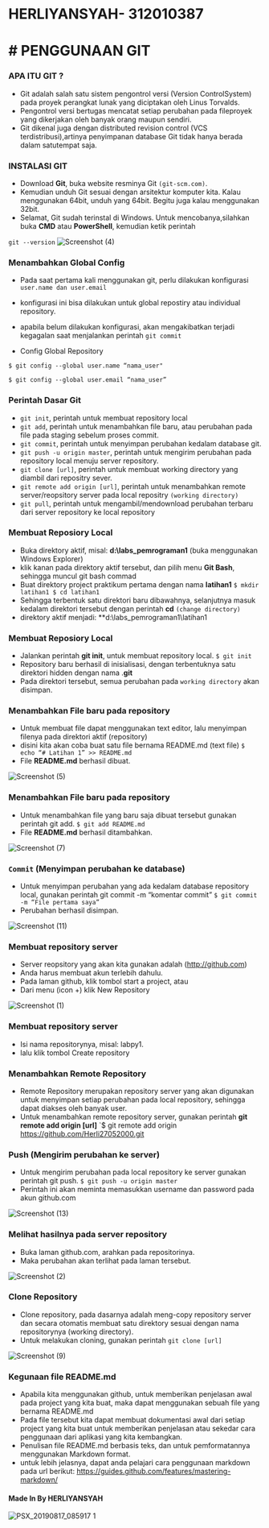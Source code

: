 # HERLIYANSYAH- 312010387

# # PENGGUNAAN GIT 


### APA ITU GIT ?
* Git adalah salah satu sistem pengontrol versi (Version ControlSystem) pada proyek perangkat lunak yang diciptakan oleh Linus Torvalds.
* Pengontrol versi bertugas mencatat setiap perubahan pada fileproyek yang dikerjakan oleh banyak orang maupun sendiri.
* Git dikenal juga dengan distributed revision control (VCS terdistribusi),artinya penyimpanan database Git tidak hanya berada dalam satutempat saja.


### INSTALASI GIT
* Download **Git**, buka website resminya Git `(git-scm.com)`.
* Kemudian unduh Git sesuai dengan arsitektur komputer kita. Kalau menggunakan 64bit, unduh yang 64bit. Begitu juga kalau menggunakan 32bit.
* Selamat, Git sudah terinstal di Windows. Untuk mencobanya,silahkan buka **CMD** atau **PowerShell**, kemudian ketik perintah

``git --version``
![Screenshot (4)](https://user-images.githubusercontent.com/72916741/96329697-bfce7d00-1079-11eb-9052-d5c3373ec184.png)

### Menambahkan Global Config
* Pada saat pertama kali menggunakan git, perlu dilakukan konfigurasi ``user.name dan user.email``
* konfigurasi ini bisa dilakukan untuk global repostiry atau individual repository.

* apabila belum dilakukan konfigurasi, akan mengakibatkan terjadi kegagalan saat menjalankan perintah `git commit`

* Config Global Repository

`$ git config --global user.name “nama_user"`

`$ git config --global user.email “nama_user”`


### Perintah Dasar Git

* `git init`, perintah untuk membuat repository local
* `git add`, perintah untuk menambahkan file baru, atau perubahan pada file pada staging sebelum proses commit.
* `git commit`, perintah untuk menyimpan perubahan kedalam database git.
* `git push -u origin master`, perintah untuk mengirim perubahan pada repository local menuju server repository.
* `git clone [url]`, perintah untuk membuat working directory yang diambil dari repositry sever.
* `git remote add origin [url]`, perintah untuk menambahkan remote server/reopsitory server pada local repositry ``(working directory)``
* `git pull`, perintah untuk mengambil/mendownload perubahan terbaru dari server repository ke local repository


### Membuat Reposiory Local

* Buka direktory aktif, misal: **d:\labs_pemrograman1** (buka menggunakan Windows Explorer)
* klik kanan pada direktory aktif tersebut, dan pilih menu **Git Bash**, sehingga muncul git bash commad
* Buat direktory project praktikum pertama dengan nama **latihan1**
``$ mkdir latihan1
$ cd latihan1``
* Sehingga terbentuk satu direktori baru dibawahnya, selanjutnya masuk kedalam direktori tersebut dengan perintah **cd** ``(change directory)``
* direktory aktif menjadi: **d:\labs_pemrograman1\latihan1


### Membuat Reposiory Local

* Jalankan perintah **git init**, untuk membuat repository local.
`$ git init`
* Repository baru berhasil di inisialisasi, dengan terbentuknya satu direktori hidden dengan nama .**git**
* Pada direktori tersebut, semua perubahan pada `working directory` akan disimpan.


### Menambahkan File baru pada repository

* Untuk membuat file dapat menggunakan text editor, lalu menyimpan filenya pada direktori aktif (repository)
* disini kita akan coba buat satu file bernama README.md (text file)
`$ echo “# Latihan 1” >> README.md`
* File **README.md** berhasil dibuat.

![Screenshot (5)](https://user-images.githubusercontent.com/72916741/96330291-53a24800-107e-11eb-8d0f-f5b76e3b2329.png)

### Menambahkan File baru pada repository

* Untuk menambahkan file yang baru saja dibuat tersebut gunakan perintah git add.
`$ git add README.md`
* File **README.md** berhasil ditambahkan.

![Screenshot (7)](https://user-images.githubusercontent.com/72916741/96330753-fd370880-1081-11eb-9068-61deb9b3ffaf.png)

### `Commit` (Menyimpan perubahan ke database)

* Untuk menyimpan perubahan yang ada kedalam database repository local, gunakan perintah git commit -m “komentar commit”
`$ git commit -m “File pertama saya”`
* Perubahan berhasil disimpan.

![Screenshot (11)](https://user-images.githubusercontent.com/72916741/96331119-e9d96c80-1084-11eb-9bc3-1829540ae513.png)


### Membuat repository server

* Server reopsitory yang akan kita gunakan adalah (http://github.com)
* Anda harus membuat akun terlebih dahulu.
* Pada laman github, klik tombol start a project, atau
* Dari menu (icon +) klik New Repository

![Screenshot (1)](https://user-images.githubusercontent.com/72916741/96107964-3eef7400-0f07-11eb-9f99-01278f784f64.png)


### Membuat repository server

* Isi nama repositorynya, misal: labpy1.
* lalu klik tombol Create repository


### Menambahkan Remote Repository

* Remote Repository merupakan repository server yang akan digunakan untuk menyimpan setiap perubahan pada local repository, sehingga dapat diakses oleh banyak user.
* Untuk menambahkan remote repository server, gunakan perintah **git remote add origin [url]**
`$ git remote add origin https://github.com/Herli27052000.git


### Push (Mengirim perubahan ke server)

* Untuk mengirim perubahan pada local repository ke server gunakan perintah git push.
`$ git push -u origin master`
* Perintah ini akan meminta memasukkan username dan password pada akun github.com

![Screenshot (13)](https://user-images.githubusercontent.com/72916741/96331202-9fa4bb00-1085-11eb-8030-90700efa0451.png)


### Melihat hasilnya pada server repository

* Buka laman github.com, arahkan pada repositorinya.
* Maka perubahan akan terlihat pada laman tersebut.

![Screenshot (2)](https://user-images.githubusercontent.com/72916741/96108575-ef5d7800-0f07-11eb-8dcc-3f0dc413c566.png)


### Clone Repository

* Clone repository, pada dasarnya adalah meng-copy repository server dan secara otomatis membuat satu direktory sesuai dengan nama repositorynya (working directory).
* Untuk melakukan cloning, gunakan perintah `git clone [url]`

![Screenshot (9)](https://user-images.githubusercontent.com/72916741/96330815-aed63980-1082-11eb-8850-49261976de26.png)

### Kegunaan file README.md

* Apabila kita menggunakan github, untuk memberikan penjelasan awal pada project yang kita buat, maka dapat menggunakan sebuah file yang bernama README.md
* Pada file tersebut kita dapat membuat dokumentasi awal dari setiap project yang kita buat untuk memberikan penjelasan atau sekedar cara penggunaan dari aplikasi yang kita kembangkan.
* Penulisan file README.md berbasis teks, dan untuk pemformatannya menggunakan Markdown format.
* untuk lebih jelasnya, dapat anda pelajari cara penggunaan markdown pada url berikut: https://guides.github.com/features/mastering-markdown/



#### Made In By HERLIYANSYAH
![PSX_20190817_085917 1](https://user-images.githubusercontent.com/72916741/96110815-917e5f80-0f0a-11eb-86ae-f39aaf88a9ca.jpg)



